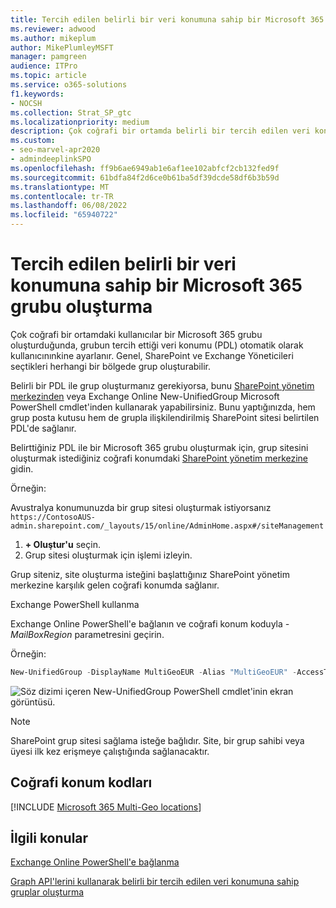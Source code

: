 ```yaml
---
title: Tercih edilen belirli bir veri konumuna sahip bir Microsoft 365 Grubu oluşturma
ms.reviewer: adwood
ms.author: mikeplum
author: MikePlumleyMSFT
manager: pamgreen
audience: ITPro
ms.topic: article
ms.service: o365-solutions
f1.keywords:
- NOCSH
ms.collection: Strat_SP_gtc
ms.localizationpriority: medium
description: Çok coğrafi bir ortamda belirli bir tercih edilen veri konumuna sahip bir Microsoft 365 grubu oluşturmayı öğrenin.
ms.custom:
- seo-marvel-apr2020
- admindeeplinkSPO
ms.openlocfilehash: ff9b6ae6949ab1e6af1ee102abfcf2cb132fed9f
ms.sourcegitcommit: 61bdfa84f2d6ce0b61ba5df39dcde58df6b3b59d
ms.translationtype: MT
ms.contentlocale: tr-TR
ms.lasthandoff: 06/08/2022
ms.locfileid: "65940722"
---
```

# <a name="create-a-microsoft-365-group-with-a-specific-preferred-data-location"></a>Tercih edilen belirli bir veri konumuna sahip bir Microsoft 365 grubu oluşturma

Çok coğrafi bir ortamdaki kullanıcılar bir Microsoft 365 grubu oluşturduğunda, grubun tercih ettiği veri konumu (PDL) otomatik olarak kullanıcınınkine ayarlanır. Genel, SharePoint ve Exchange Yöneticileri seçtikleri herhangi bir bölgede grup oluşturabilir. 

Belirli bir PDL ile grup oluşturmanız gerekiyorsa, bunu <a href="https://go.microsoft.com/fwlink/?linkid=2185219" target="_blank">SharePoint yönetim merkezinden</a> veya Exchange Online New-UnifiedGroup Microsoft PowerShell cmdlet'inden kullanarak yapabilirsiniz. Bunu yaptığınızda, hem grup posta kutusu hem de grupla ilişkilendirilmiş SharePoint sitesi belirtilen PDL'de sağlanır.

Belirttiğiniz PDL ile bir Microsoft 365 grubu oluşturmak için, grup sitesini oluşturmak istediğiniz coğrafi konumdaki <a href="https://go.microsoft.com/fwlink/?linkid=2185219" target="_blank">SharePoint yönetim merkezine</a> gidin.

Örneğin:

Avustralya konumunuzda bir grup sitesi oluşturmak istiyorsanız `https://ContosoAUS-admin.sharepoint.com/_layouts/15/online/AdminHome.aspx#/siteManagement`

1. **+ Oluştur'u** seçin.
2. Grup sitesi oluşturmak için işlemi izleyin.

Grup siteniz, site oluşturma isteğini başlattığınız SharePoint yönetim merkezine karşılık gelen coğrafi konumda sağlanır. 

Exchange PowerShell kullanma 

Exchange Online PowerShell'e bağlanın ve coğrafi konum koduyla *-MailBoxRegion* parametresini geçirin.

Örneğin: 

```PowerShell
New-UnifiedGroup -DisplayName MultiGeoEUR -Alias "MultiGeoEUR" -AccessType Public -MailboxRegion EUR 
```

![Söz dizimi içeren New-UnifiedGroup PowerShell cmdlet'inin ekran görüntüsü.](../media/multi-geo-new-group-with-pdl-powershell.png)

> [!Note]
> SharePoint grup sitesi sağlama isteğe bağlıdır. Site, bir grup sahibi veya üyesi ilk kez erişmeye çalıştığında sağlanacaktır.

## <a name="geo-location-codes"></a>Coğrafi konum kodları

[!INCLUDE [Microsoft 365 Multi-Geo locations](../includes/microsoft-365-multi-geo-locations.md)]

## <a name="related-topics"></a>İlgili konular

[Exchange Online PowerShell'e bağlanma](/powershell/exchange/connect-to-exchange-online-powershell)

[Graph API'lerini kullanarak belirli bir tercih edilen veri konumuna sahip gruplar oluşturma](/graph/api/group-post-groups)
